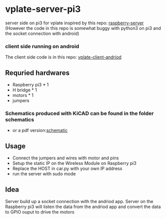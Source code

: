 # vplate-server-pi3
server side on pi3 for vplate
inspired by this repo: [raspberry-server](https://github.com/darlinglele/raspberry-server) (However the code in this repo is somewhat buggy with python3 on pi3 and the socket connection with android)
### client side running on android
The client side code is in this repo: [vplate-client-andriod](https://github.com/RSLi/vplate-client-android)
## Requried hardwares
+ Raspberry pi3 * 1
+ H bridge * 1
+ motors * 1
+ jumpers
### Schematics produced with KiCAD can be found in the folder schematics 
  - or a pdf version:[schematic](schematic/vplate.pdf)
## Usage
+ Connect the jumpers and wires with motor and pins
+ Setup the static IP on the Wireless Module on Raspberry pi3
+ Replace the HOST in car.py with your own IP address
+ run the server with sudo mode
## Idea
Server build up a socket connection with the andriod app. 
Server on the Raspberry pi3 will listen the data from the andriod app and convert the data to GPIO ouput to drive the motors

